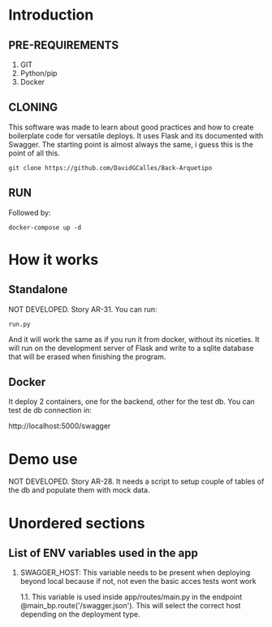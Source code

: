 # Introduction

## PRE-REQUIREMENTS
1. GIT
2. Python/pip
3. Docker

## CLONING
This software was made to learn about good practices and how to create boilerplate code for versatile deploys. It uses Flask and its documented with Swagger. The starting point is almost always the same, i guess this is the point of all this.

    git clone https://github.com/DavidGCalles/Back-Arquetipo

## RUN
Followed by:

    docker-compose up -d

# How it works

## Standalone
NOT DEVELOPED. Story AR-31. You can run:

    run.py

And it will work the same as if you run it from docker, without its niceties. It will run on the development server of Flask and write to a sqlite database that will be erased when finishing the program.

## Docker
It deploy 2 containers, one for the backend, other for the test db. You can test de db connection in:

   http://localhost:5000/swagger

# Demo use
NOT DEVELOPED. Story AR-28. It needs a script to setup couple of tables of the db and populate them with mock data.

# Unordered sections

## List of ENV variables used in the app
1. SWAGGER_HOST: This variable needs to be present when deploying beyond local because if not, not even the basic acces tests wont work

    1.1. This variable is used inside app/routes/main.py in the endpoint @main_bp.route('/swagger.json'). This will select the correct host depending on the deployment type.

